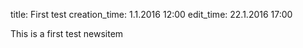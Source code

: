 title: First test
creation_time:  1.1.2016 12:00
edit_time:      22.1.2016 17:00

This is a first test newsitem
